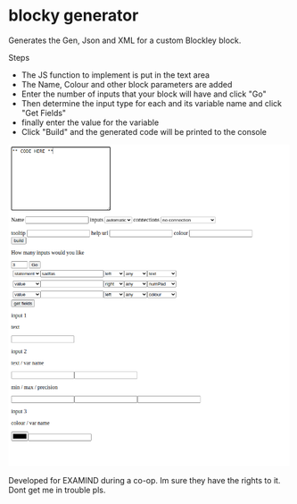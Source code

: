 # blocky generator

Generates the Gen, Json and XML for a custom Blockley block.

Steps
- The JS function to implement is put in the text area
- The Name, Colour and other block parameters are added
- Enter the number of inputs that your block will have and click "Go"
- Then  determine the input type for each and its variable name and click "Get Fields"
- finally enter the value for the variable
- Click "Build" and the generated code will be printed to the console

![Example Image](/img/img.png "html gui")

Developed for EXAMIND during a co-op. Im sure they have the rights to it.
Dont get me in trouble pls.
